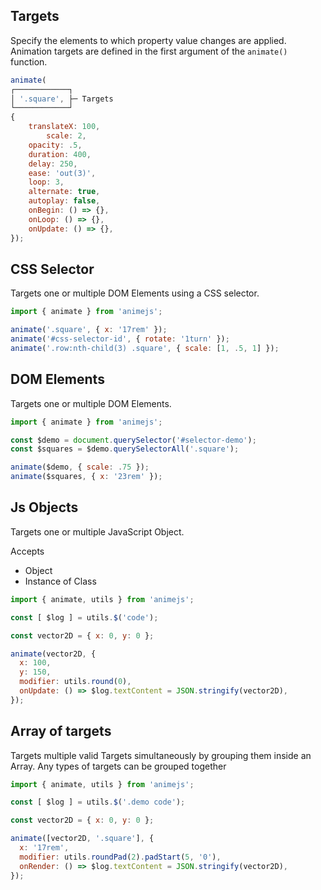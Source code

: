 ## Targets
Specify the elements to which property value changes are applied.
Animation targets are defined in the first argument of the `animate()` function.
```js
animate(
┌────────────┐
│ '.square', ├─ Targets
└────────────┘
{
    translateX: 100,
        scale: 2,
    opacity: .5,
    duration: 400,
    delay: 250,
    ease: 'out(3)',
    loop: 3,
    alternate: true,
    autoplay: false,
    onBegin: () => {},
    onLoop: () => {},
    onUpdate: () => {},
});
```

## CSS Selector
Targets one or multiple DOM Elements using a CSS selector.
```js
import { animate } from 'animejs';

animate('.square', { x: '17rem' });
animate('#css-selector-id', { rotate: '1turn' });
animate('.row:nth-child(3) .square', { scale: [1, .5, 1] });
```

## DOM Elements
Targets one or multiple DOM Elements.
```js
import { animate } from 'animejs';

const $demo = document.querySelector('#selector-demo');
const $squares = $demo.querySelectorAll('.square');

animate($demo, { scale: .75 });
animate($squares, { x: '23rem' });
```
## Js Objects
Targets one or multiple JavaScript Object.

Accepts
- Object
- Instance of Class
```js
import { animate, utils } from 'animejs';

const [ $log ] = utils.$('code');

const vector2D = { x: 0, y: 0 };

animate(vector2D, {
  x: 100,
  y: 150,
  modifier: utils.round(0),
  onUpdate: () => $log.textContent = JSON.stringify(vector2D),
});
```
## Array of targets
Targets multiple valid Targets simultaneously by grouping them inside an Array.
Any types of targets can be grouped together
```js
import { animate, utils } from 'animejs';

const [ $log ] = utils.$('.demo code');

const vector2D = { x: 0, y: 0 };

animate([vector2D, '.square'], {
  x: '17rem',
  modifier: utils.roundPad(2).padStart(5, '0'),
  onRender: () => $log.textContent = JSON.stringify(vector2D),
});
```
